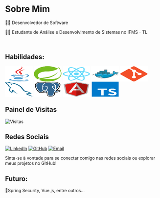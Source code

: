 # Sobre Mim

👨‍💻 Desenvolvedor de Software

👨‍🎓 Estudante de Análise e Desenvolvimento de Sistemas no IFMS - TL

<div style="display: inline-block" align="left"><br>
    <h2>Habilidades:</h2>
       <div>
        <img margin-right="20" align="center" alt="D-java" height="50" width="90" src="https://raw.githubusercontent.com/devicons/devicon/master/icons/java/java-original.svg">
        <img margin-right="20" align="center" alt="D-spring" height="50" width="90" src="https://raw.githubusercontent.com/devicons/devicon/master/icons/spring/spring-original.svg">
        <img margin-right="20" align="center" alt="D-react" height="50" width="90" src="https://raw.githubusercontent.com/devicons/devicon/master/icons/react/react-original.svg">
        <img margin-right="20" align="center" alt="D-docker" height="50" width="90" src="https://raw.githubusercontent.com/devicons/devicon/master/icons/docker/docker-original.svg">
        <img margin-right="20" align="center" alt="D-git" height="50" width="90" src="https://raw.githubusercontent.com/devicons/devicon/master/icons/git/git-original.svg">
        <img margin-right="20" align="center" alt="D-mysql" height="50" width="90" src="https://raw.githubusercontent.com/devicons/devicon/master/icons/mysql/mysql-original.svg">
        <img margin-right="20" align="center" alt="D-postgresql" height="50" width="90" src="https://raw.githubusercontent.com/devicons/devicon/master/icons/postgresql/postgresql-original.svg">
        <img margin-right="20" align="center" alt="D-angularjs" height="50" width="90" src="https://raw.githubusercontent.com/devicons/devicon/master/icons/angularjs/angularjs-original.svg">
        <img margin-right="20" align="center" alt="D-typescript" height="50" width="90" src="https://raw.githubusercontent.com/devicons/devicon/master/icons/typescript/typescript-plain.svg">
    </div>
</div>
<br/>

## Painel de Visitas
![Visitas](https://visitor-badge.laobi.icu/badge?page_id=AlexandreAlencar1)

## Redes Sociais
[![LinkedIn](https://img.shields.io/badge/LinkedIn-Perfil-blue)](https://www.linkedin.com/in/alexandre-s-alencar/)
[![GitHub](https://img.shields.io/badge/GitHub-Perfil-green)](https://github.com/AlexandreAlencar1)
[![Email](https://img.shields.io/badge/Email-Contato-red?style=flat-square&logo=gmail)](mailto:alexandre.s.alencar@hotmail.com)

Sinta-se à vontade para se conectar comigo nas redes sociais ou explorar meus projetos no GitHub!

## Futuro: 
🚀Spring Security, Vue.js, entre outros...

